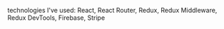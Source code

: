 technologies I've used:
React, React Router, Redux, Redux Middleware, Redux DevTools, Firebase, Stripe
